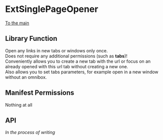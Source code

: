 # ExtSinglePageOpener
[To the main](../README.md)

## Library Function
Open any links in new tabs or windows only once.\
Does not require any additional permissions (such as **tabs**)!\
Conveniently allows you to create a new tab with the url or focus on an already opened with this url tab without creating a new one.\
Also allows you to set tabs parameters, for example open in a new window without an omnibox.

## Manifest Permissions
Nothing at all

## API
*In the process of writing*
